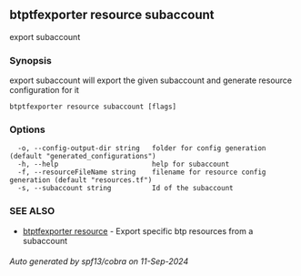 ## btptfexporter resource subaccount

export subaccount

### Synopsis

export subaccount will export the given subaccount and generate resource configuration for it

```
btptfexporter resource subaccount [flags]
```

### Options

```
  -o, --config-output-dir string   folder for config generation (default "generated_configurations")
  -h, --help                       help for subaccount
  -f, --resourceFileName string    filename for resource config generation (default "resources.tf")
  -s, --subaccount string          Id of the subaccount
```

### SEE ALSO

* [btptfexporter resource](btptfexporter_resource.md)	 - Export specific btp resources from a subaccount

###### Auto generated by spf13/cobra on 11-Sep-2024
